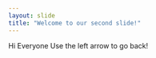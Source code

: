 ```yaml
---
layout: slide
title: "Welcome to our second slide!"
---
```

Hi Everyone
Use the left arrow to go back!

